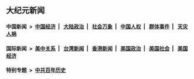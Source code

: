 ## 大纪元新闻

#### 中国新闻 &nbsp;>&nbsp; [中国经济](indexes/ncid283/README.md?12121645) &nbsp;| &nbsp; [大陆政治](indexes/ncid277/README.md?12121645) &nbsp;| &nbsp; [社会万象](indexes/ncid282/README.md?12121645) &nbsp;| &nbsp; [中国人权](indexes/ncid278/README.md?12121645) &nbsp;| &nbsp; [群体事件](indexes/ncid279/README.md?12121645) &nbsp;| &nbsp; [天灾人祸](indexes/ncid280/README.md?12121645)

#### 国际新闻 &nbsp;>&nbsp; [美中关系](indexes/nf1412576/README.md?12121645) &nbsp;| &nbsp; [台湾新闻](indexes/ncid1349361/README.md?12121645) &nbsp;| &nbsp; [香港新闻](indexes/ncid1349362/README.md?12121645) &nbsp;| &nbsp; [美国政治](indexes/ncid1078159/README.md?12121645) &nbsp;| &nbsp; [美国社会](indexes/ncid1078160/README.md?12121645) &nbsp;| &nbsp; [美国经济](indexes/ncid1078158/README.md?12121645)

#### 特别专题 &nbsp;>&nbsp; [中共百年历史](https://github.com/epoch-news/epoch-special/blob/master/README.md?12121645)  
